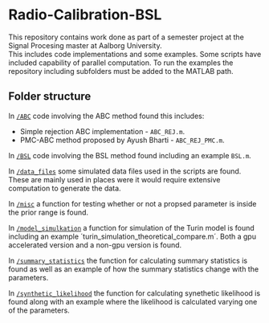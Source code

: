 # Radio-Calibration-BSL
This repository contains work done as part of a semester project at the Signal Procesing master at Aalborg University.  
This includes code implementations and some examples. Some scripts have included capability of parallel computation.
To run the examples the repository including subfolders must be added to the MATLAB path.
## Folder structure 
In [`/ABC`](https://github.com/HolgerBovbjerg/Radio-Calibration-BSL/tree/main/ABC) code involving the ABC method found this includes:
* Simple rejection ABC implementation - `ABC_REJ.m`.
* PMC-ABC method proposed by Ayush Bharti - `ABC_REJ_PMC.m`.

In [`/BSL`](https://github.com/HolgerBovbjerg/Radio-Calibration-BSL/tree/main/BSL) code involving the BSL method found including an example `BSL.m`.

In [`/data_files`](https://github.com/HolgerBovbjerg/Radio-Calibration-BSL/tree/main/data_files) some simulated data files used in the scripts are found. These are mainly used in places were it would require extensive computation to generate the data.

In [`/misc`](https://github.com/HolgerBovbjerg/Radio-Calibration-BSL/tree/main/misc) a function for testing whether or not a propsed parameter is inside the prior range is found.

In [`/model_simulkation`](https://github.com/HolgerBovbjerg/Radio-Calibration-BSL/tree/main/model_simulation) a function for simulation of the Turin model is found including an example ´turin_simulation_theoretical_compare.m´. Both a gpu accelerated version and a non-gpu version is found.

In [`/summary_statistics`](https://github.com/HolgerBovbjerg/Radio-Calibration-BSL/tree/main/summary_statistics) the function for calculating summary statistics is found as well as an example of how the summary statistics change with the parameters.  

In [`/synthetic_likelihood`](https://github.com/HolgerBovbjerg/Radio-Calibration-BSL/tree/main/synthetic_likelihood) the function for calculating synethetic likelihood is found along with an example where the likelihood is calculated varying one of the parameters.  
